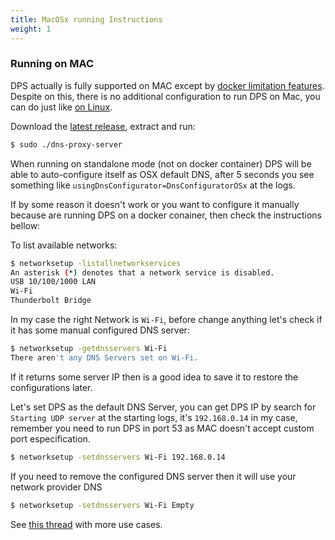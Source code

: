 ```yaml
---
title: MacOSx running Instructions
weight: 1
---
```



### Running on MAC

DPS actually is fully supported on MAC except by [docker limitation features][5]. Despite on this,
there is no additional configuration to run DPS on Mac, you can do just like [on Linux](#running-on-linux).

Download the [latest release][3], extract and run:
```bash
$ sudo ./dns-proxy-server
```

When running on standalone mode (not on docker container) DPS will be able to auto-configure itself as OSX default DNS,
after 5 seconds you see something like `usingDnsConfigurator=DnsConfiguratorOSx` at the logs.

If by some reason it doesn't work or you want to configure it manually because are running DPS on a docker conainer,
then check the instructions bellow:

To list available networks:
```bash
$ networksetup -listallnetworkservices
An asterisk (*) denotes that a network service is disabled.
USB 10/100/1000 LAN
Wi-Fi
Thunderbolt Bridge
```
In my case the right Network is `Wi-Fi`, before change anything let's check if it has some manual
configured DNS server:
```bash
$ networksetup -getdnsservers Wi-Fi
There aren't any DNS Servers set on Wi-Fi. 
```
If it returns some server IP then is a good idea to save it to restore the configurations later.

Let's set DPS as the default DNS Server, you can get DPS IP by search for `Starting UDP server` at the starting logs,
it's `192.168.0.14` in my case, remember you need to run DPS in port 53 as MAC doesn't accept custom port especification.

```bash
$ networksetup -setdnsservers Wi-Fi 192.168.0.14
```

If you need to remove the configured DNS server then it will use your network provider DNS
```bash
$ networksetup -setdnsservers Wi-Fi Empty
```

See [this thread][6] with more use cases.

[3]: https://github.com/mageddo/dns-proxy-server/releases
[5]: https://docs.docker.com/desktop/networking/#there-is-no-docker0-bridge-on-the-host
[6]: https://github.com/mageddo/dns-proxy-server/issues/44#issuecomment-1454379761
